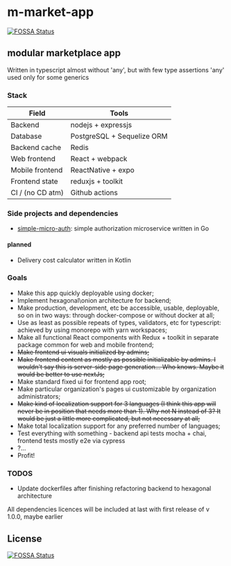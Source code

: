 # m-market-app
[![FOSSA Status](https://app.fossa.com/api/projects/git%2Bgithub.com%2FVasiliyTemniy%2Fm-market-app.svg?type=shield)](https://app.fossa.com/projects/git%2Bgithub.com%2FVasiliyTemniy%2Fm-market-app?ref=badge_shield)


## modular marketplace app

Written in typescript almost without 'any', but with few type assertions
'any' used only for some generics

### Stack
| Field | Tools |
| --- | --- |
| Backend | nodejs + expressjs |
| Database | PostgreSQL + Sequelize ORM |
| Backend cache | Redis |
| Web frontend | React + webpack |
| Mobile frontend | ReactNative + expo |
| Frontend state | reduxjs + toolkit |
| CI / (no CD atm) | Github actions |

### Side projects and dependencies
- [simple-micro-auth](https://github.com/VasiliyTemniy/simple-micro-auth): simple authorization microservice written in Go
#### planned
- Delivery cost calculator written in Kotlin

### Goals
- Make this app quickly deployable using docker;
- Implement hexagonal\onion architecture for backend;
- Make production, development, etc be accessible, usable, deployable, so on in two ways: through docker-compose or without docker at all;
- Use as least as possible repeats of types, validators, etc for typescript: achieved by using monorepo with yarn workspaces;
- Make all functional React components with Redux + toolkit in separate package common for web and mobile frontend;
- ~~Make frontend ui visuals initialized by admins;~~
- ~~Make frontend content as mostly as possible initializable by admins. I wouldn't say this is server-side page generation... Who knows. Maybe it would be better to use nextJs;~~
- Make standard fixed ui for frontend app root;
- Make particular organization's pages ui customizable by organization administrators;
- ~~Make kind of localization support for 3 languages (I think this app will never be in position that needs more than 1). Why not N instead of 3? It would be just a little more complicated, but not necessary at all;~~
- Make total localization support for any preferred number of languages;
- Test everything with something - backend api tests mocha + chai, frontend tests mostly e2e via cypress
- ?...
- Profit!

### TODOS
- Update dockerfiles after finishing refactoring backend to hexagonal architecture


All dependencies licences will be included at last with first release of v 1.0.0, maybe earlier


## License
[![FOSSA Status](https://app.fossa.com/api/projects/git%2Bgithub.com%2FVasiliyTemniy%2Fm-market-app.svg?type=large)](https://app.fossa.com/projects/git%2Bgithub.com%2FVasiliyTemniy%2Fm-market-app?ref=badge_large)